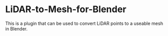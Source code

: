 # LiDAR-to-Mesh-for-Blender
This is a plugin that can be used to convert LiDAR points to a useable mesh in Blender.
